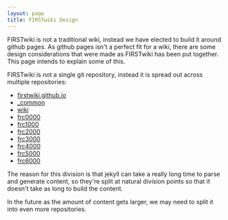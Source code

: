 ```yaml
---
layout: page
title: FIRSTwiki Design
---
```


FIRSTwiki is not a traditional wiki, instead we have elected to build it around
github pages. As github pages isn't a perfect fit for a wiki, there are some
design considerations that were made as FIRSTwiki has been put together. This
page intends to explain some of this.

FIRSTwiki is not a single git repository, instead it is spread out across
multiple repositories:

* [firstwiki.github.io](https://github.com/firstwiki/firstwiki.github.io)
* [_common](https://github.com/firstwiki/_common)
* [wiki](https://github.com/firstwiki/wiki)
* [frc0000](https://github.com/firstwiki/frc0000)
* [frc1000](https://github.com/firstwiki/frc1000)
* [frc2000](https://github.com/firstwiki/frc2000)
* [frc3000](https://github.com/firstwiki/frc3000)
* [frc4000](https://github.com/firstwiki/frc4000)
* [frc5000](https://github.com/firstwiki/frc5000)
* [frc6000](https://github.com/firstwiki/frc6000)

The reason for this division is that jekyll can take a really long time to
parse and generate content, so they're split at natural division points so that
it doesn't take as long to build the content.

In the future as the amount of content gets larger, we may need to split it into
even more repositories.
